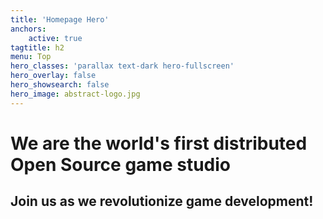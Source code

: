```yaml
---
title: 'Homepage Hero'
anchors:
    active: true
tagtitle: h2
menu: Top
hero_classes: 'parallax text-dark hero-fullscreen'
hero_overlay: false
hero_showsearch: false
hero_image: abstract-logo.jpg
---
```


# We are the world's first distributed Open Source game studio
## Join us as we revolutionize game development!





